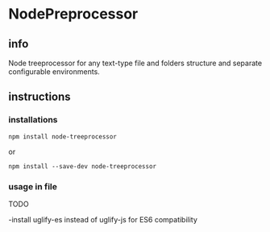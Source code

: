# NodePreprocessor

## info
Node treeprocessor for any text-type file and folders structure and separate configurable environments.

## instructions

### installations

```
npm install node-treeprocessor
```

or

```
npm install --save-dev node-treeprocessor
```

### usage in file

TODO

 -install uglify-es instead of uglify-js for ES6 compatibility